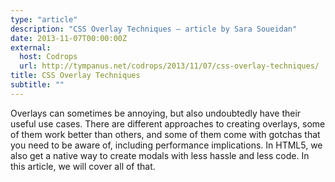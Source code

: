 ```yaml
---
type: "article"
description: "CSS Overlay Techniques — article by Sara Soueidan"
date: 2013-11-07T00:00:00Z
external:
  host: Codrops
  url: http://tympanus.net/codrops/2013/11/07/css-overlay-techniques/
title: CSS Overlay Techniques
subtitle: ""
---
```


<p class="size-2x">
	Overlays can sometimes be annoying, but also undoubtedly have their useful use cases. There are different approaches to creating overlays, some of them work better than others, and some of them come with gotchas that you need to be aware of, including performance implications. In HTML5, we also get a native way to create modals with less hassle and less code. In this article, we will cover all of that.
</p>